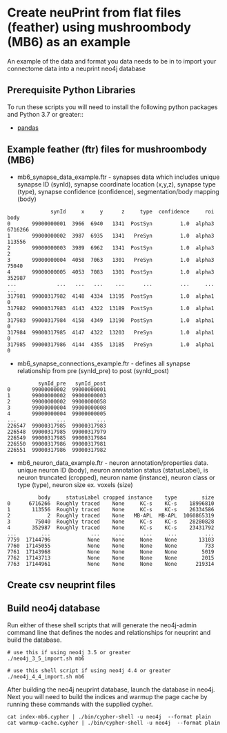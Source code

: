 Create neuPrint from flat files (feather) using mushroombody (MB6) as an example
=====
An example of the data and format you data needs to be in to import your connectome data into a neuprint neo4j database

## Prerequisite Python Libraries
To run these scripts you will need to install the following python packages and Python 3.7 or greater::
* [pandas](https://pandas.pydata.org/)

## Example feather (ftr) files for mushroombody (MB6)
* mb6_synapse_data_example.ftr - synapses data which includes unique synapse ID (synId), synapse coordinate location (x,y,z), synapse type (type), synapse confidence (confidence), segmentation/body mapping (body)
```
              synId     x     y      z     type  confidence     roi     body
0       99000000001  3966  6940   1341  PostSyn         1.0  alpha3  6716266
1       99000000002  3987  6935   1341   PreSyn         1.0  alpha3   113556
2       99000000003  3989  6962   1341  PostSyn         1.0  alpha3        2
3       99000000004  4058  7063   1301   PreSyn         1.0  alpha3    75040
4       99000000005  4053  7083   1301  PostSyn         1.0  alpha3   352987
...             ...   ...   ...    ...      ...         ...     ...      ...
317981  99000317982  4148  4334  13195  PostSyn         1.0  alpha1        0
317982  99000317983  4143  4322  13189  PostSyn         1.0  alpha1        0
317983  99000317984  4158  4349  13190  PostSyn         1.0  alpha1        0
317984  99000317985  4147  4322  13203   PreSyn         1.0  alpha1        0
317985  99000317986  4144  4355  13185   PreSyn         1.0  alpha1        0
```

* mb6_synapse_connections_example.ftr - defines all synapse relationship from pre (synId_pre) to post (synId_post)
```
          synId_pre   synId_post
0       99000000002  99000000001
1       99000000002  99000000003
2       99000000002  99000000058
3       99000000004  99000000008
4       99000000004  99000000005
...             ...          ...
226547  99000317985  99000317983
226548  99000317985  99000317979
226549  99000317985  99000317984
226550  99000317986  99000317981
226551  99000317986  99000317982
```

* mb6_neuron_data_example.ftr - neuron annotation/properties data. unique neuron ID (body), neuron annotation status (statusLabel), is neuron truncated (cropped), neuron name (instance), neuron class or type (type), neuron size ex. voxels (size)
```
          body     statusLabel cropped instance    type        size
0      6716266  Roughly traced    None     KC-s    KC-s    18996810
1       113556  Roughly traced    None     KC-s    KC-s    26334586
2            2  Roughly traced    None   MB-APL  MB-APL  1060865319
3        75040  Roughly traced    None     KC-s    KC-s    28280828
4       352987  Roughly traced    None     KC-s    KC-s    23431792
...        ...             ...     ...      ...     ...         ...
7759  17144796            None    None     None    None       13103
7760  17145055            None    None     None    None         733
7761  17143968            None    None     None    None        5019
7762  17143713            None    None     None    None        2015
7763  17144961            None    None     None    None      219314
```

## Create csv neuprint files



## Build neo4j database
Run either of these shell scripts that will generate the neo4j-admin command line that defines the nodes and relationships for neuprint and build the database.
```
# use this if using neo4j 3.5 or greater
./neo4j_3_5_import.sh mb6
```

```
# use this shell script if using neo4j 4.4 or greater
./neo4j_4_4_import.sh mb6
```

After building the neo4j neuprint database, launch the database in neo4j. Next you will need to build the indices and warmup the page cache by running these commands with the supplied cypher.
```
cat index-mb6.cypher | ./bin/cypher-shell -u neo4j  --format plain
cat warmup-cache.cypher | ./bin/cypher-shell -u neo4j  --format plain
```